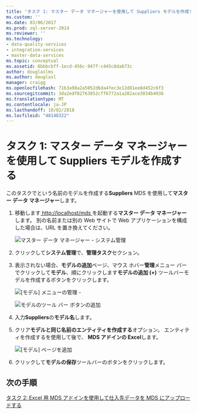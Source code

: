 ```yaml
---
title: 'タスク 1: マスター データ マネージャーを使用して Suppliers モデルを作成する |Microsoft Docs'
ms.custom: ''
ms.date: 03/06/2017
ms.prod: sql-server-2014
ms.reviewer: ''
ms.technology:
- data-quality-services
- integration-services
- master-data-services
ms.topic: conceptual
ms.assetid: 6bbbcbff-1ecd-456c-947f-c445c8da673c
author: douglaslms
ms.author: douglasl
manager: craigg
ms.openlocfilehash: 71b3a98a2a5052d6da4fec3e12d81ee8d452c6f3
ms.sourcegitcommit: 3da2edf82763852cff6772a1a282ace3034b4936
ms.translationtype: MT
ms.contentlocale: ja-JP
ms.lasthandoff: 10/02/2018
ms.locfileid: "48148322"
---
```

# <a name="task-1-creating-suppliers-model-using-master-data-manager"></a>タスク 1: マスター データ マネージャーを使用して Suppliers モデルを作成する
  このタスクでという名前のモデルを作成する**Suppliers** MDS を使用して**マスター データ マネージャー**します。  
  
1.  移動します[ http://localhost/mds ](http://localhost/mds)を起動する**マスター データ マネージャー**します。 別の名前または別の Web サイトで Web アプリケーションを構成した場合は、URL を置き換えてください。  
  
     ![マスター データ マネージャー - システム管理](../../2014/tutorials/media/et-creatingsuppliersmodelusingmdm-01.jpg "マスター データ マネージャー - システム管理")  
  
2.  クリックして**システム管理**で、**管理タスク**セクション。  
  
3.  表示されない場合、**モデルの追加**ページ、マウス ホバー**管理**メニュー バーでクリックして**モデル**、順にクリックします**モデルの追加 (+)** ツールバーモデルを作成するボタンをクリックします。  
  
     ![[モデル] メニューの管理 -](../../2014/tutorials/media/et-creatingsuppliersmodelusingmdm-02.jpg "管理 - [モデル] メニュー")  
  
     ![モデルのツール バー ボタンの追加](../../2014/tutorials/media/et-creatingsuppliersmodelusingmdm-03.jpg "モデル ツール バー ボタンの追加")  
  
4.  入力**Suppliers**の**モデル名**します。  
  
5.  クリア**モデルと同じ名前のエンティティを作成する**オプション。 エンティティを作成するを使用して後で、 **MDS アドインの Excel**します。  
  
     ![[モデル] ページを追加](../../2014/tutorials/media/et-creatingsuppliersmodelusingmdm-04.jpg "モデル ページの追加")  
  
6.  クリックして**モデルの保存**ツールバーのボタンをクリックします。  
  
## <a name="next-step"></a>次の手順  
 [タスク 2: Excel 用 MDS アドインを使用して仕入先データを MDS にアップロードする](../../2014/tutorials/task-2-uploading-supplier-data-to-mds-using-mds-add-in-for-excel.md)  
  
  
